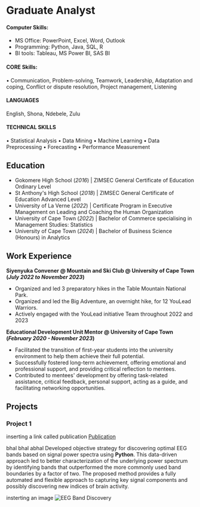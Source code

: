 # Graduate Analyst

#### Computer Skills: 
- MS Office: PowerPoint, Excel, Word, Outlook
- Programming: Python, Java, SQL, R
- BI tools: Tableau, MS Power BI, SAS BI

#### CORE Skills:  
• Communication, Problem-solving, Teamwork, Leadership, Adaptation and coping, 
Conflict or dispute resolution, Project management, Listening

#### LANGUAGES
English, Shona, Ndebele, Zulu

#### TECHNICAL SKILLS
• Statistical Analysis
• Data Mining
• Machine Learning
• Data Preprocessing
• Forecasting
• Performance Measurement


## Education
- Gokomere High School (_2016_)     | ZIMSEC General Certificate of Education Ordinary Level
- St Anthony's High School (_2018_) | ZIMSEC General Certificate of Education Advanced Level
- University of La Verne (_2022_)   | Certificate Program in Executive Management on Leading and Coaching the Human Organization
- University of Cape Town (_2022_)  | Bachelor of Commerce specialising in Management Studies: Statistics
- University of Cape Town (_2024_)  | Bachelor of Business Science (Honours) in Analytics	 			        		


## Work Experience

**Siyenyuka Convener @ Mountain and Ski Club @ University of Cape Town (_July 2022 to November 2023_)**
- Organized and led 3 preparatory hikes in the Table Mountain National Park.
- Organized and led the Big Adventure, an overnight hike, for 12 YouLead
Warriors.
- Actively engaged with the YouLead initiative Team throughout 2022 and
2023

**Educational Development Unit Mentor @ University of Cape Town (_February 2020 - November 2023_)**
- Facilitated the transition of first-year students into the university environment
to help them achieve their full potential.
- Successfully fostered long-term achievement, offering emotional and
professional support, and providing critical reflection to mentees.
- Contributed to mentees' development by offering task-related assistance,
critical feedback, personal support, acting as a guide, and facilitating
networking opportunities.

## Projects
### Project 1
inserting a link called publication [Publication](https://www.mdpi.com/1424-8220/22/8/3048)

bhal bhal abhal
Developed objective strategy for discovering optimal EEG bands based on signal power spectra using **Python**. This data-driven approach led to better characterization of the underlying power spectrum by identifying bands that outperformed the more commonly used band boundaries by a factor of two. The proposed method provides a fully automated and flexible approach to capturing key signal components and possibly discovering new indices of brain activity.

insterting an image ![EEG Band Discovery](/assets/img/eeg_band_discovery.jpeg)




